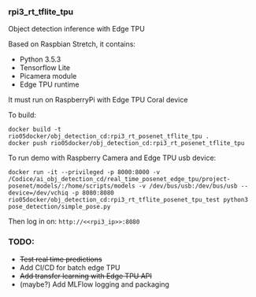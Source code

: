 ### rpi3_rt_tflite_tpu

Object detection inference with Edge TPU

Based on Raspbian Stretch, it contains:

* Python 3.5.3
* Tensorflow Lite
* Picamera module
* Edge TPU runtime

It must run on RaspberryPi with Edge TPU Coral device

To build: 

```console
docker build -t rio05docker/obj_detection_cd:rpi3_rt_posenet_tflite_tpu .
docker push rio05docker/obj_detection_cd:rpi3_rt_posenet_tflite_tpu
```

To run demo with Raspberry Camera and Edge TPU usb device:

```console
docker run -it --privileged -p 8000:8000 -v /Codice/ai_obj_detection_cd/real_time_posenet_edge_tpu/project-posenet/models/:/home/scripts/models -v /dev/bus/usb:/dev/bus/usb --device=/dev/vchiq -p 8080:8080 rio05docker/obj_detection_cd:rpi3_rt_tflite_posenet_tpu_test python3 pose_detection/simple_pose.py
```

Then log in on: `http://<<rpi3_ip>>:8080`

### TODO: 
* ~~Test real time predictions~~
* Add CI/CD for batch edge TPU
* ~~Add transfer learning with Edge TPU API~~
* (maybe?) Add MLFlow logging and packaging
